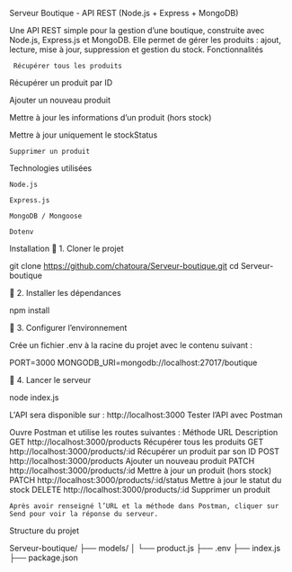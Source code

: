  Serveur Boutique - API REST (Node.js + Express + MongoDB)

Une API REST simple pour la gestion d’une boutique, construite avec Node.js, Express.js et MongoDB.
Elle permet de gérer les produits : ajout, lecture, mise à jour, suppression et gestion du stock.
 Fonctionnalités

     Récupérer tous les produits

   Récupérer un produit par ID

   Ajouter un nouveau produit

   Mettre à jour les informations d’un produit (hors stock)

   Mettre à jour uniquement le stockStatus

    Supprimer un produit

Technologies utilisées

    Node.js

    Express.js

    MongoDB / Mongoose

    Dotenv

Installation
🔸 1. Cloner le projet

git clone https://github.com/chatoura/Serveur-boutique.git
cd Serveur-boutique

🔸 2. Installer les dépendances

npm install

🔸 3. Configurer l’environnement

Crée un fichier .env à la racine du projet avec le contenu suivant :

PORT=3000
MONGODB_URI=mongodb://localhost:27017/boutique

🔸 4. Lancer le serveur

node index.js

L'API sera disponible sur :
 http://localhost:3000
 Tester l’API avec Postman

Ouvre Postman et utilise les routes suivantes :
Méthode	URL	Description
GET	http://localhost:3000/products	Récupérer tous les produits
GET	http://localhost:3000/products/:id	Récupérer un produit par son ID
POST	http://localhost:3000/products	Ajouter un nouveau produit
PATCH	http://localhost:3000/products/:id	Mettre à jour un produit (hors stock)
PATCH	http://localhost:3000/products/:id/status	Mettre à jour le statut du stock
DELETE	http://localhost:3000/products/:id	Supprimer un produit

    Après avoir renseigné l’URL et la méthode dans Postman, cliquer sur Send pour voir la réponse du serveur.

Structure du projet

Serveur-boutique/
├── models/
│   └── product.js
├── .env
├── index.js
├── package.json

